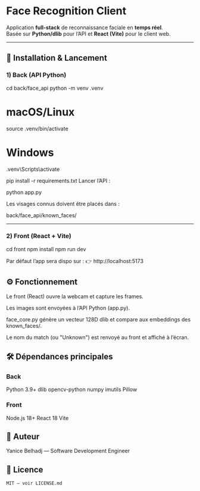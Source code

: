 # Face Recognition Client

Application **full-stack** de reconnaissance faciale en **temps réel**.  
Basée sur **Python/dlib** pour l’API et **React (Vite)** pour le client web.

---

## 🚀 Installation & Lancement
### 1) Back (API Python)

cd back/face_api
python -m venv .venv

# macOS/Linux
source .venv/bin/activate

# Windows
.venv\Scripts\activate

pip install -r requirements.txt
Lancer l’API :

python app.py


Les visages connus doivent être placés dans :

back/face_api/known_faces/

---

### 2) Front (React + Vite)

cd front
npm install
npm run dev


Par défaut l’app sera dispo sur :
👉 http://localhost:5173


## ⚙️ Fonctionnement

Le front (React) ouvre la webcam et capture les frames.

Les images sont envoyées à l’API Python (app.py).

face_core.py génère un vecteur 128D dlib et compare aux embeddings des known_faces/.

Le nom du match (ou "Unknown") est renvoyé au front et affiché à l’écran.


## 🛠️ Dépendances principales

### Back

Python 3.9+
dlib
opencv-python
numpy
imutils
Pillow

### Front

Node.js 18+
React 18
Vite


## 👤 Auteur

Yanice Belhadj — Software Development Engineer


## 📝 Licence
```bash
MIT — voir LICENSE.md
```